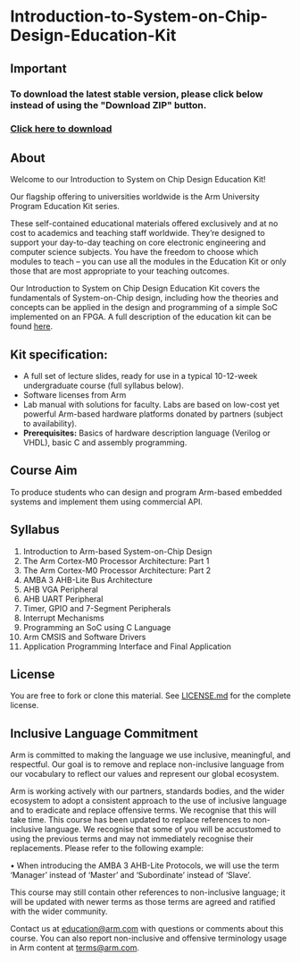 # Introduction-to-System-on-Chip-Design-Education-Kit

## Important
### To download the latest stable version, please click below instead of using the "Download ZIP" button.
### [Click here to download](https://github.com/arm-university/Introduction-to-SoC-Design-Education-Kit/releases/download/v2.0.0/Introduction-to-SoC-Design-Education-Kit.zip)

## About

Welcome to our Introduction to System on Chip Design Education Kit!

Our flagship offering to universities worldwide is the Arm University Program Education Kit series.

These self-contained educational materials offered exclusively and at no cost to academics and teaching staff worldwide. They’re designed to support your day-to-day teaching on core electronic engineering and computer science subjects. You have the freedom to choose which modules to teach – you can use all the modules in the Education Kit or only those that are most appropriate to your teaching outcomes.

Our Introduction to System on Chip Design Education Kit covers the fundamentals of System-on-Chip design, including how the theories and concepts can be applied in the design and programming of a simple SoC implemented on an FPGA. A full description of the education kit can be found [here](https://www.arm.com/resources/education/education-kits/introduction-to-soc).


 ## Kit specification:

* A full set of lecture slides, ready for use in a typical 10-12-week undergraduate course (full syllabus below).
* Software licenses from Arm
* Lab manual with solutions for faculty. Labs are based on low-cost yet powerful Arm-based hardware platforms donated by partners (subject to availability). 
* **Prerequisites:** Basics of hardware description language (Verilog or VHDL), basic C and assembly programming.

## Course Aim
To produce students who can design and program Arm-based embedded systems and implement them using commercial API.

## Syllabus
1. Introduction to Arm-based System-on-Chip Design
1. The Arm Cortex-M0 Processor Architecture: Part 1
1. The Arm Cortex-M0 Processor Architecture: Part 2
1. AMBA 3 AHB-Lite Bus Architecture
1. AHB VGA Peripheral
1. AHB UART Peripheral 
1. Timer, GPIO and 7-Segment Peripherals
1. Interrupt Mechanisms 
1. Programming an SoC using C Language
1. Arm CMSIS and Software Drivers
1. Application Programming Interface and Final Application 


## License
You are free to fork or clone this material. See [LICENSE.md](https://github.com/arm-university/Introduction-to-SoC-Design-Education-Kit/blob/main/License/LICENSE.md) for the complete license.

## Inclusive Language Commitment
Arm is committed to making the language we use inclusive, meaningful, and respectful. Our goal is to remove and replace non-inclusive language from our vocabulary to reflect our values and represent our global ecosystem.
 
Arm is working actively with our partners, standards bodies, and the wider ecosystem to adopt a consistent approach to the use of inclusive language and to eradicate and replace offensive terms. We recognise that this will take time. This course has been updated to replace references to non-inclusive language. We recognise that some of you will be accustomed to using the previous terms and may not immediately recognise their replacements. Please refer to the following example:

•	When introducing the AMBA 3 AHB-Lite Protocols, we will use the term ‘Manager’ instead of ‘Master’ and ‘Subordinate’ instead of ‘Slave’. 

This course may still contain other references to non-inclusive language; it will be updated with newer terms as those terms are agreed and ratified with the wider community.

Contact us at education@arm.com with questions or comments about this course. You can also report non-inclusive and offensive terminology usage in Arm content at terms@arm.com.
